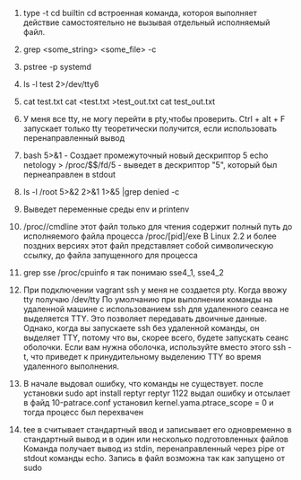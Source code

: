 1. type -t cd
   builtin
cd встроенная команда, котороя выполняет действие самостоятельно не вызывая отдельный исполняемый файл. 

2.  grep <some_string> <some_file> -с

3.  pstree -p
    systemd

4.  ls -l test 2>/dev/tty6

5.  cat test.txt
    cat <test.txt >test_out.txt
    cat test_out.txt

6.  У меня все tty, не могу перейти в pty,чтобы проверить. Ctrl + alt + F запускает только tty 
    теоретически получится, если использовать перенаправленный вывод

7.  bash 5>&1 - Создает промежуточный новый дескриптор 5 
    echo netology > /proc/$$/fd/5 - выведет в дескриптор "5", который был пернеаправлен в stdout

8.  ls -l /root 5>&2 2>&1 1>&5 |grep denied -c

9.  Выведет переменные среды
    env и printenv

10. /proc/<PID>/cmdline этот файл только для чтения содержит полный путь до исполняемого файла процесса
    /proc/[pid]/exe  В Linux 2.2 и более поздних версиях этот файл представляет собой символическую ссылку, до файла запущенного для процесса

11. grep sse /proc/cpuinfo
    я так понимаю sse4_1, sse4_2

12. При подключении vagrant ssh у меня не создается pty. Когда ввожу tty  получаю /dev/tty
По умолчанию при выполнении команды на удаленной машине с использованием ssh для удаленного сеанса не выделяется TTY. Это позволяет передавать двоичные данные. 
Однако, когда вы запускаете ssh без удаленной команды, он выделяет TTY, потому что вы, скорее всего, будете запускать сеанс оболочки. 
Если вам нужна оболочка, используйте вместо этого ssh -t, что приведет к принудительному выделению TTY во время удаленного выполнения.

13. В начале выдовал ошибку, что команды не существует.
	после установки 
	sudo apt install reptyr
	reptyr 1122
        выдал ошибку и отсылает в файд 10-patrace.conf
	установил kernel.yama.ptrace_scope = 0 и тогда процесс был перехвачен

14.  tee в считывает стандартный ввод и записывает его одновременно в стандартный вывод и в один или несколько подготовленных файлов 
     Команда получает вывод из stdin, перенаправленный через pipe от stdout команды echo. Запись в файл возможна так как запущено от sudo
	

